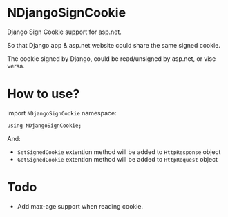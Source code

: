 # NDjangoSignCookie

Django Sign Cookie support for asp.net.

So that Django app & asp.net website could share the same signed cookie.

The cookie signed by Django, could be read/unsigned by asp.net, or vise versa.

# How to use?

import `NDjangoSignCookie` namespace:

    using NDjangoSignCookie;

And:

* `SetSignedCookie` extention method will be added to `HttpResponse` object
* `GetSignedCookie` extention method will be added to `HttpRequest` object

# Todo

* Add max-age support when reading cookie.
